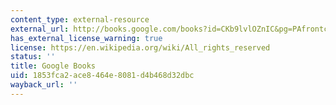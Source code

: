 ```yaml
---
content_type: external-resource
external_url: http://books.google.com/books?id=CKb9lvlOZnIC&pg=PAfrontcover
has_external_license_warning: true
license: https://en.wikipedia.org/wiki/All_rights_reserved
status: ''
title: Google Books
uid: 1853fca2-ace8-464e-8081-d4b468d32dbc
wayback_url: ''
---
```

